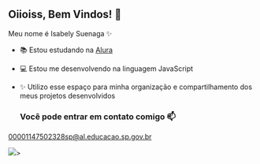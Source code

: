 ## Oiioiss, Bem Vindos! 🌹

Meu nome é Isabely Suenaga ✨

- 📚 Estou estudando na [Alura](https://www.alura.com.br)
- 💻 Estou me desenvolvendo na linguagem JavaScript
- ✨ Utilizo esse espaço para minha organização e compartilhamento dos meus projetos desenvolvidos

  ### Você pode entrar em contato comigo 📫

00001147502328sp@al.educacao.sp.gov.br

![](https://tenor.com/pt-BR/view/love-snoopy-snoop-dog-snoopy-love-gif-22073440)>
